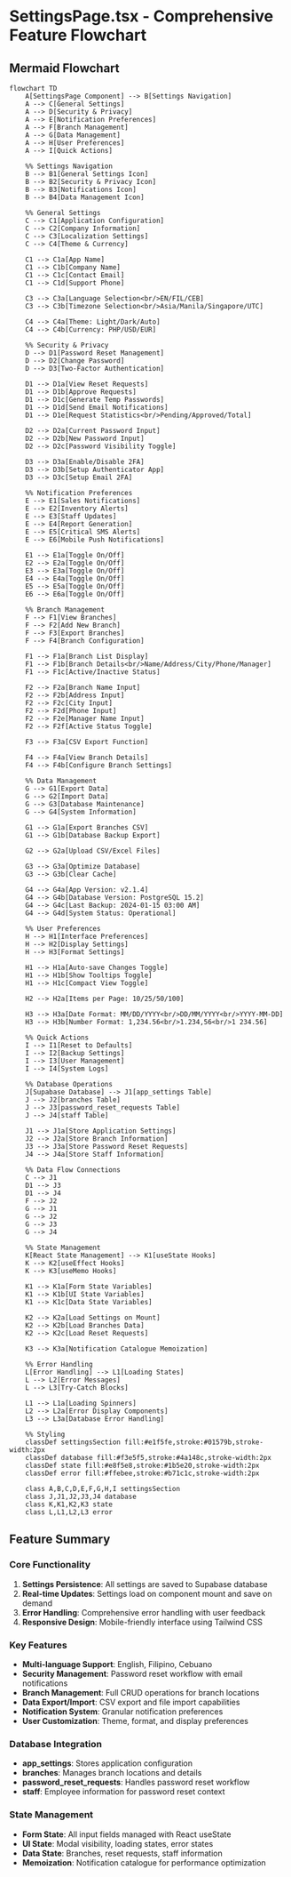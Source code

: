 # SettingsPage.tsx - Comprehensive Feature Flowchart

## Mermaid Flowchart

```mermaid
flowchart TD
    A[SettingsPage Component] --> B[Settings Navigation]
    A --> C[General Settings]
    A --> D[Security & Privacy]
    A --> E[Notification Preferences]
    A --> F[Branch Management]
    A --> G[Data Management]
    A --> H[User Preferences]
    A --> I[Quick Actions]

    %% Settings Navigation
    B --> B1[General Settings Icon]
    B --> B2[Security & Privacy Icon]
    B --> B3[Notifications Icon]
    B --> B4[Data Management Icon]

    %% General Settings
    C --> C1[Application Configuration]
    C --> C2[Company Information]
    C --> C3[Localization Settings]
    C --> C4[Theme & Currency]
    
    C1 --> C1a[App Name]
    C1 --> C1b[Company Name]
    C1 --> C1c[Contact Email]
    C1 --> C1d[Support Phone]
    
    C3 --> C3a[Language Selection<br/>EN/FIL/CEB]
    C3 --> C3b[Timezone Selection<br/>Asia/Manila/Singapore/UTC]
    
    C4 --> C4a[Theme: Light/Dark/Auto]
    C4 --> C4b[Currency: PHP/USD/EUR]

    %% Security & Privacy
    D --> D1[Password Reset Management]
    D --> D2[Change Password]
    D --> D3[Two-Factor Authentication]
    
    D1 --> D1a[View Reset Requests]
    D1 --> D1b[Approve Requests]
    D1 --> D1c[Generate Temp Passwords]
    D1 --> D1d[Send Email Notifications]
    D1 --> D1e[Request Statistics<br/>Pending/Approved/Total]
    
    D2 --> D2a[Current Password Input]
    D2 --> D2b[New Password Input]
    D2 --> D2c[Password Visibility Toggle]
    
    D3 --> D3a[Enable/Disable 2FA]
    D3 --> D3b[Setup Authenticator App]
    D3 --> D3c[Setup Email 2FA]

    %% Notification Preferences
    E --> E1[Sales Notifications]
    E --> E2[Inventory Alerts]
    E --> E3[Staff Updates]
    E --> E4[Report Generation]
    E --> E5[Critical SMS Alerts]
    E --> E6[Mobile Push Notifications]
    
    E1 --> E1a[Toggle On/Off]
    E2 --> E2a[Toggle On/Off]
    E3 --> E3a[Toggle On/Off]
    E4 --> E4a[Toggle On/Off]
    E5 --> E5a[Toggle On/Off]
    E6 --> E6a[Toggle On/Off]

    %% Branch Management
    F --> F1[View Branches]
    F --> F2[Add New Branch]
    F --> F3[Export Branches]
    F --> F4[Branch Configuration]
    
    F1 --> F1a[Branch List Display]
    F1 --> F1b[Branch Details<br/>Name/Address/City/Phone/Manager]
    F1 --> F1c[Active/Inactive Status]
    
    F2 --> F2a[Branch Name Input]
    F2 --> F2b[Address Input]
    F2 --> F2c[City Input]
    F2 --> F2d[Phone Input]
    F2 --> F2e[Manager Name Input]
    F2 --> F2f[Active Status Toggle]
    
    F3 --> F3a[CSV Export Function]
    
    F4 --> F4a[View Branch Details]
    F4 --> F4b[Configure Branch Settings]

    %% Data Management
    G --> G1[Export Data]
    G --> G2[Import Data]
    G --> G3[Database Maintenance]
    G --> G4[System Information]
    
    G1 --> G1a[Export Branches CSV]
    G1 --> G1b[Database Backup Export]
    
    G2 --> G2a[Upload CSV/Excel Files]
    
    G3 --> G3a[Optimize Database]
    G3 --> G3b[Clear Cache]
    
    G4 --> G4a[App Version: v2.1.4]
    G4 --> G4b[Database Version: PostgreSQL 15.2]
    G4 --> G4c[Last Backup: 2024-01-15 03:00 AM]
    G4 --> G4d[System Status: Operational]

    %% User Preferences
    H --> H1[Interface Preferences]
    H --> H2[Display Settings]
    H --> H3[Format Settings]
    
    H1 --> H1a[Auto-save Changes Toggle]
    H1 --> H1b[Show Tooltips Toggle]
    H1 --> H1c[Compact View Toggle]
    
    H2 --> H2a[Items per Page: 10/25/50/100]
    
    H3 --> H3a[Date Format: MM/DD/YYYY<br/>DD/MM/YYYY<br/>YYYY-MM-DD]
    H3 --> H3b[Number Format: 1,234.56<br/>1.234,56<br/>1 234.56]

    %% Quick Actions
    I --> I1[Reset to Defaults]
    I --> I2[Backup Settings]
    I --> I3[User Management]
    I --> I4[System Logs]

    %% Database Operations
    J[Supabase Database] --> J1[app_settings Table]
    J --> J2[branches Table]
    J --> J3[password_reset_requests Table]
    J --> J4[staff Table]
    
    J1 --> J1a[Store Application Settings]
    J2 --> J2a[Store Branch Information]
    J3 --> J3a[Store Password Reset Requests]
    J4 --> J4a[Store Staff Information]

    %% Data Flow Connections
    C --> J1
    D1 --> J3
    D1 --> J4
    F --> J2
    G --> J1
    G --> J2
    G --> J3
    G --> J4

    %% State Management
    K[React State Management] --> K1[useState Hooks]
    K --> K2[useEffect Hooks]
    K --> K3[useMemo Hooks]
    
    K1 --> K1a[Form State Variables]
    K1 --> K1b[UI State Variables]
    K1 --> K1c[Data State Variables]
    
    K2 --> K2a[Load Settings on Mount]
    K2 --> K2b[Load Branches Data]
    K2 --> K2c[Load Reset Requests]
    
    K3 --> K3a[Notification Catalogue Memoization]

    %% Error Handling
    L[Error Handling] --> L1[Loading States]
    L --> L2[Error Messages]
    L --> L3[Try-Catch Blocks]
    
    L1 --> L1a[Loading Spinners]
    L2 --> L2a[Error Display Components]
    L3 --> L3a[Database Error Handling]

    %% Styling
    classDef settingsSection fill:#e1f5fe,stroke:#01579b,stroke-width:2px
    classDef database fill:#f3e5f5,stroke:#4a148c,stroke-width:2px
    classDef state fill:#e8f5e8,stroke:#1b5e20,stroke-width:2px
    classDef error fill:#ffebee,stroke:#b71c1c,stroke-width:2px

    class A,B,C,D,E,F,G,H,I settingsSection
    class J,J1,J2,J3,J4 database
    class K,K1,K2,K3 state
    class L,L1,L2,L3 error
```

## Feature Summary

### Core Functionality
1. **Settings Persistence**: All settings are saved to Supabase database
2. **Real-time Updates**: Settings load on component mount and save on demand
3. **Error Handling**: Comprehensive error handling with user feedback
4. **Responsive Design**: Mobile-friendly interface using Tailwind CSS

### Key Features
- **Multi-language Support**: English, Filipino, Cebuano
- **Security Management**: Password reset workflow with email notifications
- **Branch Management**: Full CRUD operations for branch locations
- **Data Export/Import**: CSV export and file import capabilities
- **Notification System**: Granular notification preferences
- **User Customization**: Theme, format, and display preferences

### Database Integration
- **app_settings**: Stores application configuration
- **branches**: Manages branch locations and details
- **password_reset_requests**: Handles password reset workflow
- **staff**: Employee information for password reset context

### State Management
- **Form State**: All input fields managed with React useState
- **UI State**: Modal visibility, loading states, error states
- **Data State**: Branches, reset requests, staff information
- **Memoization**: Notification catalogue for performance optimization
















